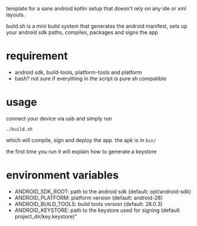 template for a sane android kotlin setup that doesn't rely on any ide or
xml layouts.

build.sh is a mini build system that generates the android manifest,
sets up your android sdk paths, compiles, packages and signs the app

# requirement
* android sdk, build-tools, platform-tools and platform
* bash? not sure if everything in the script is pure sh compatible

# usage
connect your device via usb and simply run

```
./build.sh
```

which will compile, sign and deploy the app. the apk is in ```bin/```

the first time you run it will explain how to generate a keystore

# environment variables
* ANDROID_SDK_ROOT: path to the android sdk (default: opt/android-sdk)
* ANDROID_PLATFORM: platform version (default: android-28)
* ANDROID_BUILD_TOOLS: build tools version (default: 28.0.3)
* ANDROID_KEYSTORE: path to the keystore used for signing
  (default project_dir/key.keystore)"
